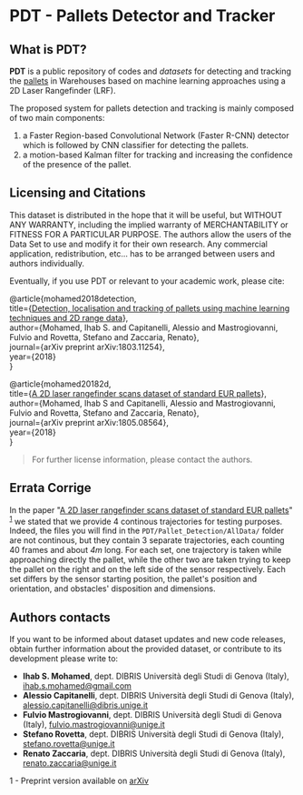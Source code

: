 # PDT - Pallets Detector and Tracker

## What is PDT?
 
**PDT** is a public repository of codes and *datasets* for detecting and tracking the [pallets](https://en.wikipedia.org/wiki/EUR-pallet) in Warehouses based on machine learning approaches using a 2D Laser Rangefinder (LRF). 

The proposed system for pallets detection and tracking is mainly composed of two main components:
1. a Faster Region-based Convolutional Network (Faster R-CNN) detector which is followed by CNN classifier for detecting the pallets.
2. a motion-based Kalman filter for tracking and increasing the confidence of the presence of the pallet.

## Licensing and Citations 

This dataset is distributed in the hope that it will be useful, but WITHOUT ANY WARRANTY, including the implied warranty of MERCHANTABILITY or FITNESS FOR A PARTICULAR PURPOSE. The authors allow the users of the Data Set to use and modify it for their own research. Any commercial application, redistribution, etc... has to be arranged between users and authors individually.

Eventually, if you use PDT or relevant to your academic work, please cite:

@article{mohamed2018detection,<br/>
title={[Detection, localisation and tracking of pallets using machine learning techniques and 2D range data](https://arxiv.org/abs/1803.11254)},<br/>
author={Mohamed, Ihab S. and Capitanelli, Alessio and Mastrogiovanni, Fulvio and Rovetta, Stefano and Zaccaria, Renato},<br/>
journal={arXiv preprint arXiv:1803.11254},<br/>
year={2018}<br/>
}<br/>

@article{mohamed20182d,<br/>
  title={[A 2D laser rangefinder scans dataset of standard EUR pallets](https://www.sciencedirect.com/science/article/pii/S235234091930188X?via%3Dihub)},<br/>
  author={Mohamed, Ihab S and Capitanelli, Alessio and Mastrogiovanni, Fulvio and Rovetta, Stefano and Zaccaria, Renato},<br/>
  journal={arXiv preprint arXiv:1805.08564},<br/>
  year={2018}<br/>
}<br/>

> For further license information, please contact the authors.

## Errata Corrige

In the paper "[A 2D laser rangefinder scans dataset of standard EUR pallets](https://www.sciencedirect.com/science/article/pii/S235234091930188X?via%3Dihub)" <sup>[1](#preprintRef)</sup> we stated that we provide 4 continous trajectories for testing purposes. Indeed, the files you will find in the `PDT/Pallet_Detection/AllData/` folder are not continous, but they contain 3 separate trajectories, each counting 40 frames and about *4m* long. For each set, one trajectory is taken while approaching directly the pallet, while the other two are taken trying to keep the pallet on the right and on the left side of the sensor respectively. Each set differs by the sensor starting position, the pallet's position and orientation, and obstacles' disposition and dimensions.

## Authors contacts

If you want to be informed about dataset updates and new code releases, obtain further information about the provided dataset, or contribute to its development please write to:

- **Ihab S. Mohamed**, dept. DIBRIS Università degli Studi di Genova (Italy), ihab.s.mohamed@gmail.com
- **Alessio Capitanelli**, dept. DIBRIS Università degli Studi di Genova (Italy), alessio.capitanelli@dibris.unige.it
- **Fulvio Mastrogiovanni**, dept. DIBRIS Università degli Studi di Genova (Italy), fulvio.mastrogiovanni@unige.it
- **Stefano Rovetta**, dept. DIBRIS Università degli Studi di Genova (Italy), stefano.rovetta@unige.it
- **Renato Zaccaria**, dept. DIBRIS Università degli Studi di Genova (Italy), renato.zaccaria@unige.it

<a name="preprintRef">1</a> - Preprint version available on [arXiv](https://arxiv.org/abs/1805.08564)
